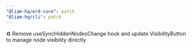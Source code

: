 ```yaml
---
"@liam-hq/erd-core": patch
"@liam-hq/cli": patch
---
```


♻️ Remove useSyncHiddenNodesChange hook and update VisibilityButton to manage node visibility directly

